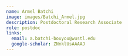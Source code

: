 ```yaml
---
name: Armel Batchi
image: images/Batchi_Armel.jpg
description: Postdoctoral Research Associate
role: postdoc
links:
  email: a.batchi-bouyou@wustl.edu
  google-scholar: ZNnklUsAAAAJ
---
```


